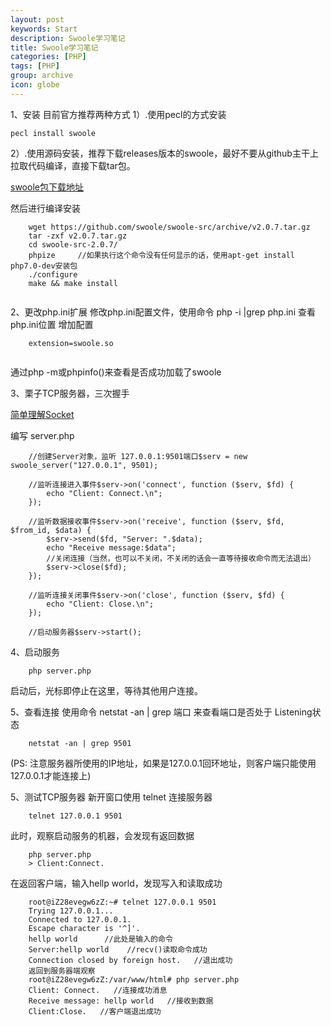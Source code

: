 ```yaml
---
layout: post
keywords: Start
description: Swoole学习笔记
title: Swoole学习笔记
categories: [PHP]
tags: [PHP]
group: archive
icon: globe
---
```




1、安装
目前官方推荐两种方式
1）.使用pecl的方式安装

```
pecl install swoole

```

2）.使用源码安装，推荐下载releases版本的swoole，最好不要从github主干上拉取代码编译，直接下载tar包。

[swoole包下载地址](https://github.com/swoole/swoole-src/releases)


然后进行编译安装

```
    wget https://github.com/swoole/swoole-src/archive/v2.0.7.tar.gz
    tar -zxf v2.0.7.tar.gz
    cd swoole-src-2.0.7/
    phpize     //如果执行这个命令没有任何显示的话，使用apt-get install php7.0-dev安装包
    ./configure
    make && make install
    
```

2、更改php.ini扩展
修改php.ini配置文件，使用命令 php -i |grep php.ini  查看php.ini位置
增加配置

```
    extension=swoole.so
    
```
通过php -m或phpinfo()来查看是否成功加载了swoole


3、栗子TCP服务器，三次握手

[简单理解Socket](http://www.cnblogs.com/dolphinX/p/3460545.html)


编写 server.php
```
    //创建Server对象，监听 127.0.0.1:9501端口$serv = new swoole_server("127.0.0.1", 9501); 
    
    //监听连接进入事件$serv->on('connect', function ($serv, $fd) { 
        echo "Client: Connect.\n";
    });
    
    //监听数据接收事件$serv->on('receive', function ($serv, $fd, $from_id, $data) {
        $serv->send($fd, "Server: ".$data);
        echo "Receive message:$data";
        //关闭连接（当然，也可以不关闭，不关闭的话会一直等待接收命令而无法退出）
        $serv->close($fd);
    });
    
    //监听连接关闭事件$serv->on('close', function ($serv, $fd) {
        echo "Client: Close.\n";
    });
    
    //启动服务器$serv->start(); 
```
4、启动服务
```
    php server.php
```
启动后，光标即停止在这里，等待其他用户连接。

5、查看连接
使用命令 netstat -an | grep 端口  来查看端口是否处于 Listening状态
```
    netstat -an | grep 9501

```
(PS: 注意服务器所使用的IP地址，如果是127.0.0.1回环地址，则客户端只能使用127.0.0.1才能连接上)


5、测试TCP服务器
新开窗口使用 telnet 连接服务器

```
    telnet 127.0.0.1 9501
```

此时，观察启动服务的机器，会发现有返回数据

```
    php server.php
    > Client:Connect.

```

在返回客户端，输入hellp world，发现写入和读取成功
```
    root@iZ28evegw6zZ:~# telnet 127.0.0.1 9501
    Trying 127.0.0.1...
    Connected to 127.0.0.1.
    Escape character is '^]'.
    hellp world      //此处是输入的命令
    Server:hellp world    //recv()读取命令成功
    Connection closed by foreign host.   //退出成功
    返回到服务器端观察
    root@iZ28evegw6zZ:/var/www/html# php server.php
    Client: Connect.   //连接成功消息
    Receive message: hellp world   //接收到数据
    Client:Close.   //客户端退出成功
    
```


